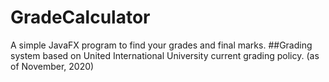 # GradeCalculator

A simple JavaFX program to find your grades and final marks.
##Grading system based on United International University current grading policy.
(as of November, 2020)
